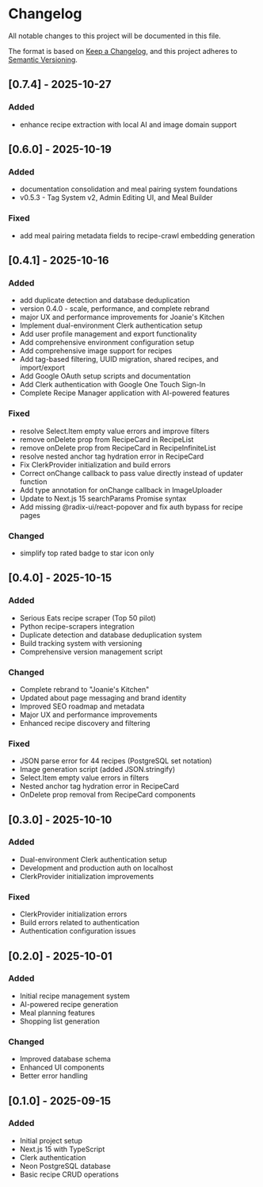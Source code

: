 # Changelog

All notable changes to this project will be documented in this file.

The format is based on [Keep a Changelog](https://keepachangelog.com/en/1.0.0/),
and this project adheres to [Semantic Versioning](https://semver.org/spec/v2.0.0.html).

## [0.7.4] - 2025-10-27

### Added

- enhance recipe extraction with local AI and image domain support


## [0.6.0] - 2025-10-19

### Added

- documentation consolidation and meal pairing system foundations
- v0.5.3 - Tag System v2, Admin Editing UI, and Meal Builder

### Fixed

- add meal pairing metadata fields to recipe-crawl embedding generation


## [0.4.1] - 2025-10-16

### Added

- add duplicate detection and database deduplication
- version 0.4.0 - scale, performance, and complete rebrand
- major UX and performance improvements for Joanie's Kitchen
- Implement dual-environment Clerk authentication setup
- Add user profile management and export functionality
- Add comprehensive environment configuration setup
- Add comprehensive image support for recipes
- Add tag-based filtering, UUID migration, shared recipes, and import/export
- Add Google OAuth setup scripts and documentation
- Add Clerk authentication with Google One Touch Sign-In
- Complete Recipe Manager application with AI-powered features

### Fixed

- resolve Select.Item empty value errors and improve filters
- remove onDelete prop from RecipeCard in RecipeList
- remove onDelete prop from RecipeCard in RecipeInfiniteList
- resolve nested anchor tag hydration error in RecipeCard
- Fix ClerkProvider initialization and build errors
- Correct onChange callback to pass value directly instead of updater function
- Add type annotation for onChange callback in ImageUploader
- Update to Next.js 15 searchParams Promise syntax
- Add missing @radix-ui/react-popover and fix auth bypass for recipe pages

### Changed

- simplify top rated badge to star icon only


## [0.4.0] - 2025-10-15

### Added
- Serious Eats recipe scraper (Top 50 pilot)
- Python recipe-scrapers integration
- Duplicate detection and database deduplication system
- Build tracking system with versioning
- Comprehensive version management script

### Changed
- Complete rebrand to "Joanie's Kitchen"
- Updated about page messaging and brand identity
- Improved SEO roadmap and metadata
- Major UX and performance improvements
- Enhanced recipe discovery and filtering

### Fixed
- JSON parse error for 44 recipes (PostgreSQL set notation)
- Image generation script (added JSON.stringify)
- Select.Item empty value errors in filters
- Nested anchor tag hydration error in RecipeCard
- OnDelete prop removal from RecipeCard components

## [0.3.0] - 2025-10-10

### Added
- Dual-environment Clerk authentication setup
- Development and production auth on localhost
- ClerkProvider initialization improvements

### Fixed
- ClerkProvider initialization errors
- Build errors related to authentication
- Authentication configuration issues

## [0.2.0] - 2025-10-01

### Added
- Initial recipe management system
- AI-powered recipe generation
- Meal planning features
- Shopping list generation

### Changed
- Improved database schema
- Enhanced UI components
- Better error handling

## [0.1.0] - 2025-09-15

### Added
- Initial project setup
- Next.js 15 with TypeScript
- Clerk authentication
- Neon PostgreSQL database
- Basic recipe CRUD operations

